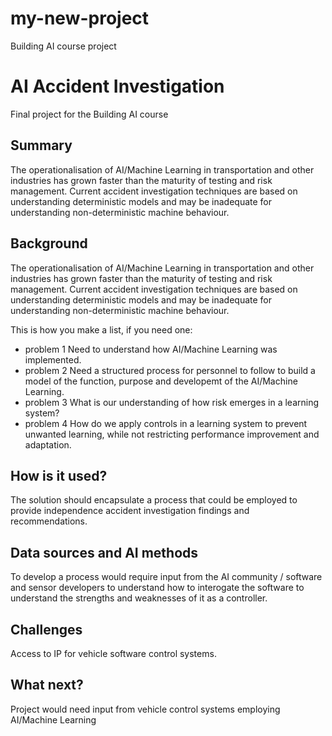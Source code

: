 # my-new-project
Building AI course project
<!-- This is the markdown template for the final project of the Building AI course, 
created by Reaktor Innovations and University of Helsinki. 
Copy the template, paste it to your GitHub README and edit! -->

# AI Accident Investigation

Final project for the Building AI course

## Summary

The operationalisation of AI/Machine Learning in transportation and other industries has grown faster than the maturity of testing and risk management. Current accident investigation techniques are based on understanding deterministic models and may be inadequate for understanding non-deterministic machine behaviour. 

## Background

The operationalisation of AI/Machine Learning in transportation and other industries has grown faster than the maturity of testing and risk management. Current accident investigation techniques are based on understanding deterministic models and may be inadequate for understanding non-deterministic machine behaviour. 

This is how you make a list, if you need one:
* problem 1
Need to understand how AI/Machine Learning was implemented.
* problem 2
Need a structured process for personnel to follow to build a model of the function, purpose and developemt of the AI/Machine Learning.
* problem 3
What is our understanding of how risk emerges in a learning system?
* problem 4
How do we apply controls in a learning system to prevent unwanted learning, while not restricting performance improvement and adaptation.

## How is it used?

The solution should encapsulate a process that could be employed to provide independence accident investigation findings and recommendations.

## Data sources and AI methods

To develop a process would require input from the AI community / software and sensor developers to understand how to interogate the software to understand the strengths and weaknesses of it as a controller.

## Challenges

Access to IP for vehicle software control systems.

## What next?

Project would need input from vehicle control systems employing AI/Machine Learning
